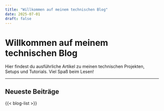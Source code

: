 ```yaml
---
title: "Willkommen auf meinem technischen Blog"
date: 2025-07-01
draft: false
---
```


# Willkommen auf meinem technischen Blog

Hier findest du ausführliche Artikel zu meinen technischen Projekten, Setups und Tutorials. Viel Spaß beim Lesen!

---

## Neueste Beiträge

{{< blog-list >}}
